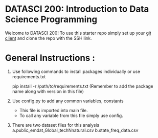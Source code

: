 # DATASCI 200: Introduction to Data Science Programming

Welcome to DATASCI 200! To use this starter repo simply set up your [git client](https://docs.github.com/en/authentication/connecting-to-github-with-ssh) and clone the repo with the SSH link.

General Instructions : 
======================

1. Use following commands to install packages individually or use requirements.txt

    pip install -r /path/to/requirements.txt
    (Remember to add the package name along with version in this file)

2. Use config.py to add any common variables, constants 
    - This file is imported into main file.
    - To call any variable from this file simply use config.<variable name>

3. There are two dataset files for this analysis 
    a.public_emdat_Global_techNnatural.csv 
    b.state_freq_data.csv

